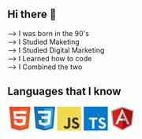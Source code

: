 ## Hi there 👋 ##

--> I was born in the 90's <br>
--> I Studied Maketing <br>
--> I Studied Digital Marketing <br>
--> I Learned how to code <br>
--> I Combined the two <br>

## Languages that I know ##
<div>
<img align="left" width="50" height="50" src='https://raw.githubusercontent.com/devicons/devicon/master/icons/html5/html5-original.svg'>
<img align="left" width="50" height="50" src='https://raw.githubusercontent.com/devicons/devicon/master/icons/css3/css3-original.svg'>
<img width="50" height="50" src='https://raw.githubusercontent.com/devicons/devicon/master/icons/javascript/javascript-original.svg'>
<img width="50" height="50" src='https://raw.githubusercontent.com/devicons/devicon/master/icons/typescript/typescript-original.svg'>
<img width="50" height="50" src='https://raw.githubusercontent.com/devicons/devicon/master/icons/angularjs/angularjs-original.svg'>
</div>
